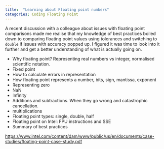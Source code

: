 ```yaml
---
title:  "Learning about Floating point numbers"
categories: Coding Floating Point
---
```


A recent discussion with a colleague about issues with floating point comparisons made me realise that my knowledge of best practices boiled down to comparing floating point values using tolerances and switching to `double` if issues with accuracy popped up. I figured it was time to look into it further and get a better understanding of what is actually going on.

* Why floating point? Representing real numbers vs integer, normalised scientific notation.
* Fixed point
* How to calculate errors in representation
* How floating point represents a number, bits, sign, mantissa, exponent
* Representing zero
* NaN
* Infinity
* Additions and subtractions. When they go wrong and catastrophic cancellation.
* multiplications
* Floating point types: single, double, half
* Floating point on Intel: FPU instructions and SSE
* Summary of best practices

https://www.intel.com/content/dam/www/public/us/en/documents/case-studies/floating-point-case-study.pdf